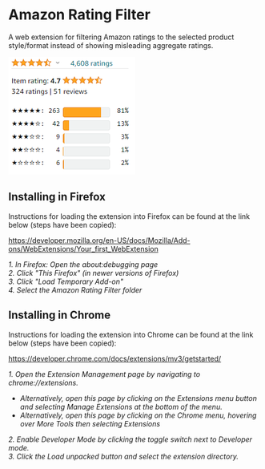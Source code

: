 # Amazon Rating Filter
A web extension for filtering Amazon ratings to the selected product style/format instead of showing misleading aggregate ratings.

![Example](example.png)

## Installing in Firefox
Instructions for loading the extension into Firefox can be found at the link below (steps have been copied):

https://developer.mozilla.org/en-US/docs/Mozilla/Add-ons/WebExtensions/Your_first_WebExtension

*1. In Firefox: Open the about:debugging page*<br/>
*2. Click "This Firefox" (in newer versions of Firefox)*<br/>
*3. Click "Load Temporary Add-on"*<br/>
*4. Select the Amazon Rating Filter folder*<br/>

## Installing in Chrome
Instructions for loading the extension into Chrome can be found at the link below (steps have been copied):

https://developer.chrome.com/docs/extensions/mv3/getstarted/

*1. Open the Extension Management page by navigating to chrome://extensions.*
- *Alternatively, open this page by clicking on the Extensions menu button and selecting Manage Extensions at the bottom of the menu.*
- *Alternatively, open this page by clicking on the Chrome menu, hovering over More Tools then selecting Extensions*

*2. Enable Developer Mode by clicking the toggle switch next to Developer mode.*<br/>
*3. Click the Load unpacked button and select the extension directory.*<br/>
